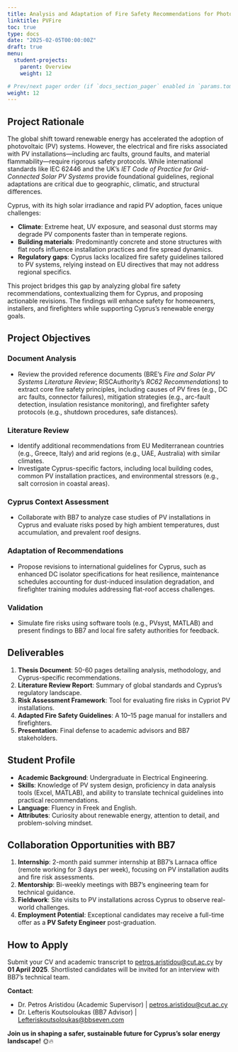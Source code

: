 ```yaml
---
title: Analysis and Adaptation of Fire Safety Recommendations for Photovoltaic (PV) Panel Installations in Cyprus 
linktitle: PVFire
toc: true
type: docs
date: "2025-02-05T00:00:00Z"
draft: true
menu:
  student-projects:
    parent: Overview
    weight: 12

# Prev/next pager order (if `docs_section_pager` enabled in `params.toml`)
weight: 12
---
```


## Project Rationale  
The global shift toward renewable energy has accelerated the adoption of photovoltaic (PV) systems. However, the electrical and fire risks associated with PV installations—including arc faults, ground faults, and material flammability—require rigorous safety protocols. While international standards like IEC 62446 and the UK’s *IET Code of Practice for Grid-Connected Solar PV Systems* provide foundational guidelines, regional adaptations are critical due to geographic, climatic, and structural differences.  

Cyprus, with its high solar irradiance and rapid PV adoption, faces unique challenges:  
- **Climate**: Extreme heat, UV exposure, and seasonal dust storms may degrade PV components faster than in temperate regions.  
- **Building materials**: Predominantly concrete and stone structures with flat roofs influence installation practices and fire spread dynamics.  
- **Regulatory gaps**: Cyprus lacks localized fire safety guidelines tailored to PV systems, relying instead on EU directives that may not address regional specifics.  

This project bridges this gap by analyzing global fire safety recommendations, contextualizing them for Cyprus, and proposing actionable revisions. The findings will enhance safety for homeowners, installers, and firefighters while supporting Cyprus’s renewable energy goals.  



## Project Objectives  
### Document Analysis  
- Review the provided reference documents (BRE’s *Fire and Solar PV Systems Literature Review*; RISCAuthority’s *RC62 Recommendations*) to extract core fire safety principles, including causes of PV fires (e.g., DC arc faults, connector failures), mitigation strategies (e.g., arc-fault detection, insulation resistance monitoring), and firefighter safety protocols (e.g., shutdown procedures, safe distances).  

### Literature Review  
- Identify additional recommendations from EU Mediterranean countries (e.g., Greece, Italy) and arid regions (e.g., UAE, Australia) with similar climates.  
- Investigate Cyprus-specific factors, including local building codes, common PV installation practices, and environmental stressors (e.g., salt corrosion in coastal areas).  

### Cyprus Context Assessment  
- Collaborate with BB7 to analyze case studies of PV installations in Cyprus and evaluate risks posed by high ambient temperatures, dust accumulation, and prevalent roof designs.  

### Adaptation of Recommendations  
- Propose revisions to international guidelines for Cyprus, such as enhanced DC isolator specifications for heat resilience, maintenance schedules accounting for dust-induced insulation degradation, and firefighter training modules addressing flat-roof access challenges.  

### Validation  
- Simulate fire risks using software tools (e.g., PVsyst, MATLAB) and present findings to BB7 and local fire safety authorities for feedback.  



## Deliverables  

1. **Thesis Document**: 50-60 pages detailing analysis, methodology, and Cyprus-specific recommendations.  
2. **Literature Review Report**: Summary of global standards and Cyprus’s regulatory landscape.  
3. **Risk Assessment Framework**: Tool for evaluating fire risks in Cypriot PV installations.  
4. **Adapted Fire Safety Guidelines**: A 10–15 page manual for installers and firefighters.  
5. **Presentation**: Final defense to academic advisors and BB7 stakeholders.  



## Student Profile  
- **Academic Background**: Undergraduate in Electrical Engineering.  
- **Skills**: Knowledge of PV system design, proficiency in data analysis tools (Excel, MATLAB), and ability to translate technical guidelines into practical recommendations.  
- **Language**: Fluency in Freek and English.  
- **Attributes**: Curiosity about renewable energy, attention to detail, and problem-solving mindset.  



## Collaboration Opportunities with BB7  
1. **Internship**: 2-month paid summer internship at BB7’s Larnaca office (remote working for 3 days per week), focusing on PV installation audits and fire risk assessments.  
2. **Mentorship**: Bi-weekly meetings with BB7’s engineering team for technical guidance.  
3. **Fieldwork**: Site visits to PV installations across Cyprus to observe real-world challenges.  
4. **Employment Potential**: Exceptional candidates may receive a full-time offer as a **PV Safety Engineer** post-graduation.  



## How to Apply  
Submit your CV and academic transcript to [petros.aristidou@cut.ac.cy](mailto:petros.aristidou@cut.ac.cy) by **01 April 2025**. Shortlisted candidates will be invited for an interview with BB7’s technical team.  

**Contact**:  
- Dr. Petros Aristidou (Academic Supervisor) | [petros.aristidou@cut.ac.cy](mailto:petros.aristidou@cut.ac.cy)  
- Dr. Lefteris Koutsoloukas (BB7 Advisor) | [Lefteriskoutsoloukas@bbseven.com](mailto:Lefteriskoutsoloukas@bbseven.com)  



**Join us in shaping a safer, sustainable future for Cyprus’s solar energy landscape!** 🌞🔥  
